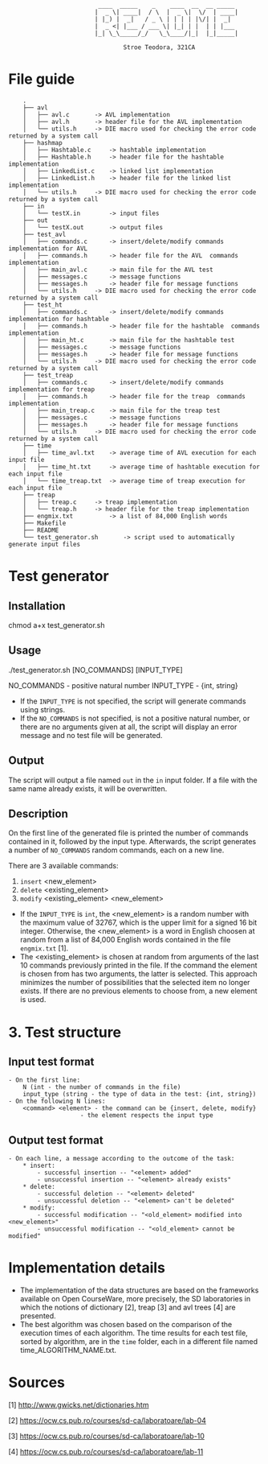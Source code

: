							 ____  _____    _    ____  __  __ _____
							|  _ \| ____|  / \  |  _ \|  \/  | ____|
							| |_) |  _|   / _ \ | | | | |\/| |  _|
							|  _ <| |___ / ___ \| |_| | |  | | |___
							|_| \_\_____/_/   \_\____/|_|  |_|_____|

									Stroe Teodora, 321CA

# File guide
```
	.
	├── avl
	│	├── avl.c		-> AVL implementation
	│	├── avl.h		-> header file for the AVL implementation
	│	└── utils.h		-> DIE macro used for checking the error code returned by a system call
	├── hashmap
	│	├── Hashtable.c		-> hashtable implementation
	│	├── Hashtable.h		-> header file for the hashtable implementation
	│	├── LinkedList.c	-> linked list implementation
	│	├── LinkedList.h	-> header file for the linked list implementation
	│	└── utils.h		-> DIE macro used for checking the error code returned by a system call
	├── in
	│	└── testX.in		-> input files
	├── out
	│	└── testX.out		-> output files
	├── test_avl
	│	├── commands.c		-> insert/delete/modify commands implementation for AVL
	│	├── commands.h		-> header file for the AVL  commands implementation
	│	├── main_avl.c		-> main file for the AVL test
	│	├── messages.c		-> message functions
	│	├── messages.h		-> header file for message functions
	│	└── utils.h		-> DIE macro used for checking the error code returned by a system call
	├── test_ht
	│	├── commands.c		-> insert/delete/modify commands implementation for hashtable
	│	├── commands.h		-> header file for the hashtable  commands implementation
	│	├── main_ht.c		-> main file for the hashtable test
	│	├── messages.c		-> message functions
	│	├── messages.h		-> header file for message functions
	│	└── utils.h		-> DIE macro used for checking the error code returned by a system call
	├── test_treap
	│	├── commands.c		-> insert/delete/modify commands implementation for treap
	│	├── commands.h		-> header file for the treap  commands implementation
	│	├── main_treap.c	-> main file for the treap test
	│	├── messages.c		-> message functions
	│	├── messages.h		-> header file for message functions
	│	└── utils.h		-> DIE macro used for checking the error code returned by a system call
	├── time
	│	├── time_avl.txt	-> average time of AVL execution for each input file
	│	├── time_ht.txt		-> average time of hashtable execution for each input file
	│	└── time_treap.txt	-> average time of treap execution for each input file
	├── treap
	│	├── treap.c		-> treap implementation
	│	└── treap.h		-> header file for the treap implementation
	├── engmix.txt			-> a list of 84,000 English words
	├── Makefile
	├── README
	└── test_generator.sh		-> script used to automatically generate input files
```
# Test generator

## Installation

chmod a+x test_generator.sh

## Usage

./test_generator.sh [NO_COMMANDS] [INPUT_TYPE]

NO_COMMANDS - positive natural number
INPUT_TYPE  - {int, string}

- If the `INPUT_TYPE` is not specified, the script will generate commands using strings.
- If the `NO_COMMANDS` is not specified, is not a positive natural number, or there are no
arguments given at all, the script will display an error message and no test file will be
generated.

## Output

The script will output a file named `out` in the `in` input folder. If a file with the same
name already exists, it will be overwritten.

## Description

On the first line of the generated file is printed the number of commands contained in it,
followed by the input type.
Afterwards, the script generates a number of `NO_COMMANDS` random commands, each on a new line.

There are 3 available commands:
1. `insert` <new_element>
2. `delete` <existing_element>
3. `modify` <existing_element> <new_element>

- If the `INPUT_TYPE` is `int`, the <new_element> is a random number with the maximum value of
32767, which is the upper limit for a signed 16 bit integer. Otherwise, the <new_element> is a
word in English choosen at random from a list of 84,000 English words contained in the file
`engmix.txt` [1].
- The <existing_element> is chosen at random from arguments of the last 10 commands previously
printed in the file. If the command the element is chosen from has two arguments, the latter is
selected. This approach minimizes the number of possibilities that the selected item no longer
exists. If there are no previous elements to choose from, a new element is used.
# 3. Test structure

## Input test format
	- On the first line:
		N (int - the number of commands in the file)
		input_type (string - the type of data in the test: {int, string})
	- On the following N lines:
		<command> <element> - the command can be {insert, delete, modify}
			            - the element respects the input type

## Output test format

	- On each line, a message according to the outcome of the task:
		* insert:
			- successful insertion -- "<element> added"
			- unsuccessful insertion -- "<element> already exists"
		* delete:
			- successful deletion -- "<element> deleted"
			- unsuccessful deletion -- "<element> can't be deleted"
		* modify:
			- successful modification -- "<old_element> modified into <new_element>"
			- unsuccessful modification -- "<old_element> cannot be modified"

# Implementation details

- The implementation of the data structures are based on the frameworks available on Open
CourseWare, more precisely, the SD laboratories in which the notions of dictionary [2],
treap [3] and avl trees [4] are presented.
- The best algorithm was chosen based on the comparison of the execution times of each algorithm.
The time results for each test file, sorted by algorithm, are in the `time` folder, each in a
different file named time_ALGORITHM_NAME.txt.

# Sources

[1] http://www.gwicks.net/dictionaries.htm

[2] https://ocw.cs.pub.ro/courses/sd-ca/laboratoare/lab-04

[3] https://ocw.cs.pub.ro/courses/sd-ca/laboratoare/lab-10

[4] https://ocw.cs.pub.ro/courses/sd-ca/laboratoare/lab-11
